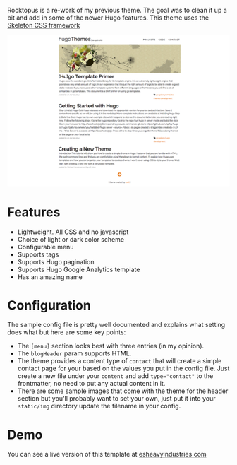 Rocktopus is a re-work of my previous theme. The goal was to clean it up a bit and add in some of the newer Hugo features.
This theme uses the [Skeleton CSS framework](http://getskeleton.com/)

![Theme screenshot](images/screenshot.png)

# Features
* Lightweight. All CSS and no javascript
* Choice of light or dark color scheme
* Configurable menu
* Supports tags
* Supports Hugo pagination
* Supports Hugo Google Analytics template
* Has an amazing name


# Configuration
The sample config file is pretty well documented and explains what setting does what but here are some key points:

* The `[menu]` section looks best with three entries (in my opinion).
* The `blogHeader` param supports HTML.
* The theme provides a content type of `contact` that will create a simple contact page for your based on the values you put in the config file. Just create a new file under your `content` and add `type="contact"` to the frontmatter, no need to put any actual content in it.
* There are some sample images that come with the theme for the header section but you'll probably want to set your own, just put it into your `static/img` directory update the filename in your config.

# Demo
You can see a live version of this template at [esheavyindustries.com](http://esheavyindustries.com)
